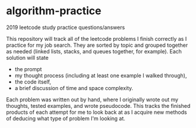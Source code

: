 # algorithm-practice
2019 leetcode study practice questions/answers

This repository will track all of the leetcode problems I finish correctly as I practice for my job search.
They are sorted by topic and grouped together as needed (linked lists, stacks, and queues together, for example).
Each solution will state 
- the prompt
- my thought process (including at least one example I walked through), 
- the code itself,
- a brief discussion of time and space complexity.

Each problem was written out by hand, where I originally wrote out my thoughts, tested examples, and wrote pseudocode.
This tracks the finished products of each attempt for me to look back at as I acquire new methods of deducing what type of problem I'm looking at. 
